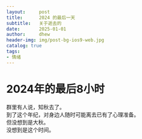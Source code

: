 ```yaml
---
layout:     post
title:      2024 的最后一天
subtitle:   关于逝去的
date:       2025-01-01
author:     dhew
header-img: img/post-bg-ios9-web.jpg
catalog: true
tags:
- 情绪
---
```


# 2024年的最后8小时

群里有人说，知秋去了。  
到了这个年纪，对身边人随时可能离去已有了心理准备。  
但没想到是大秋。  
没想到是这个时间。

